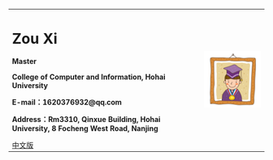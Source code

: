 <div>
<table border="0">
  <tr>
    <td>
      <h1>Zou Xi</h1>
      <p><b>Master</b></p>
      <p><b>College of Computer and Information, Hohai University</b></p>
      <p><b>E-mail：1620376932@qq.com</b></p>
      <p><b>Address：Rm3310, Qinxue Building, Hohai University, 8 Focheng West Road, Nanjing</b></p>
      <a href="/index.html">中文版</a>
    </td>
    <td width="25%">
      <img src="/zhengjianzhao.jpg" width="100%">
    </td>
  </tr>
</table>
</div>